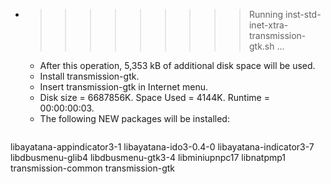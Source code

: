 * >>>>>>>>> Running inst-std-inet-xtra-transmission-gtk.sh ...
  * After this operation, 5,353 kB of additional disk space will be used.
  * Install transmission-gtk.
  * Insert transmission-gtk in Internet menu.
  * Disk size = 6687856K. Space Used = 4144K. Runtime = 00:00:00:03.
  * The following NEW packages will be installed:
  ```bash
libayatana-appindicator3-1 libayatana-ido3-0.4-0 libayatana-indicator3-7 libdbusmenu-glib4 libdbusmenu-gtk3-4
libminiupnpc17 libnatpmp1 transmission-common transmission-gtk
  ```
